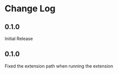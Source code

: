 # Change Log

## 0.1.0

Initial Release

## 0.1.0

Fixed the extension path when running the extension